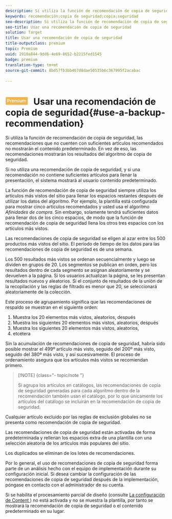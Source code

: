 ```yaml
---
description: Si utiliza la función de recomendación de copia de seguridad, las recomendaciones que no cuenten con suficientes artículos recomendados no mostrarán el contenido predeterminado. En vez de eso, las recomendaciones mostrarán los resultados del algoritmo de copia de seguridad.
keywords: recomendación;copia de seguridad;copia;seguridad
seo-description: Si utiliza la función de recomendación de copia de seguridad, las recomendaciones que no cuenten con suficientes artículos recomendados no mostrarán el contenido predeterminado. En vez de eso, las recomendaciones mostrarán los resultados del algoritmo de copia de seguridad.
seo-title: Usar una recomendación de copia de seguridad
solution: Target
title: Usar una recomendación de copia de seguridad
title-outputclass: premium
topic: Premium
uuid: 2910a844-9dd6-4e69-8652-b2215fed1545
badge: premium
translation-type: tm+mt
source-git-commit: 8bd57fb3bb467d8dae50535b6c367995f2acabac

---
```



# ![PREMIUM](/help/assets/premium.png) Usar una recomendación de copia de seguridad{#use-a-backup-recommendation}

Si utiliza la función de recomendación de copia de seguridad, las recomendaciones que no cuenten con suficientes artículos recomendados no mostrarán el contenido predeterminado. En vez de eso, las recomendaciones mostrarán los resultados del algoritmo de copia de seguridad.

Si no utiliza una recomendación de copia de seguridad, y si una recomendación no contiene suficientes artículos para llenar la presentación, el sistema mostrará al usuario contenido predeterminado.

La función de recomendación de copia de seguridad siempre utiliza los artículos más vistos del sitio para llenar los espacios restantes después de utilizar los datos del algoritmo. Por ejemplo, la plantilla está configurada para mostrar cinco artículos recomendados y usted usa el algoritmo *Afinidades de compra*. Sin embargo, solamente tendrá suficientes datos para llenar dos de los cinco espacios, de modo que la función de recomendación de copia de seguridad llena los otros tres espacios con los artículos más vistos.

Las recomendaciones de copia de seguridad se eligen al azar entre los 500 productos más vistos del sitio. El período de tiempo de los datos para las recomendaciones de copia de seguridad es de una semana.

Los 500 resultados más vistos se ordenan secuencialmente y luego se dividen en grupos de 20. Los segmentos se publican en orden, pero los resultados dentro de cada segmento se asignan aleatoriamente y se devuelven a la página. Si los usuarios actualizan la página, se les presentan resultados nuevos y aleatorios. Si el conjunto de resultados de la unión de la recopilación y las reglas de filtrado es menor que 20, se seleccionará aleatoriamente de la colección.

Este proceso de agrupamiento significa que las recomendaciones de respaldo se muestran en el siguiente orden:

1. Muestra los 20 elementos más vistos, aleatorios, después
1. Muestra los siguientes 20 elementos más vistos, aleatorios, después
1. Muestra los siguientes 20 elementos más vistos, aleatorios,
1. etcétera

Sin la acumulación de recomendaciones de copia de seguridad, habría sido posible mostrar el 499º artículo más visto, seguido del 200º más visto, seguido del 380º más visto, y así sucesivamente. El proceso de ordenamiento asegura que los artículos más vistos se recomiendan primero.

>[!NOTE] {class=&quot;- topic/note &quot;}
>
>Si agrupa los artículos en catálogos, las recomendaciones de copia de seguridad generadas para cada algoritmo dentro de la recomendación también usan el catálogo, por lo que únicamente los artículos del catálogo se incluirán en la recomendación de copia de seguridad.

Cualquier artículo excluido por las reglas de exclusión globales no se presenta como recomendación de copia de seguridad.

Las recomendaciones de copia de seguridad están activadas de forma predeterminada y rellenan los espacios extra de una plantilla con una selección aleatoria de los artículos más populares del sitio.

Los duplicados se eliminan de los lotes de recomendaciones.

Por lo general, el uso de recomendaciones de copia de seguridad forma parte de un análisis hecho con el equipo de implementación durante su configuración inicial. Si desea cambiar la configuración de las recomendaciones de copia de seguridad después de la implementación, póngase en contacto con el administrador de su cuenta.

Si se habilita el procesamiento parcial de diseño (consulte  [La configuración de Content ](../../c-recommendations/c-algorithms/create-new-algorithm.md#concept_BC16005C7A1E4F1A87E33D16221F4A96)) no está activada y no se muestra la plantilla, por tanto se mostrará la recomendación de copia de seguridad o el contenido predeterminado en su lugar.
